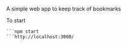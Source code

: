 A simple web app to keep track of bookmarks

To start
```npm install
```npm start
```http://localhost:3000/